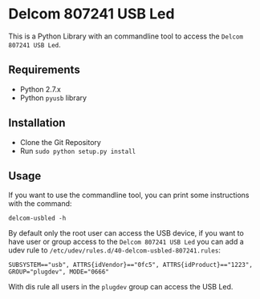Delcom 807241 USB Led
======================

This is a Python Library with an commandline tool
to access the `Delcom 807241 USB Led`.

Requirements
----------------------

* Python 2.7.x
* Python `pyusb` library

Installation
----------------------

* Clone the Git Repository
* Run `sudo python setup.py install`

Usage
----------------------

If you want to use the commandline tool, you can print
some instructions with the command:

`delcom-usbled -h`

By default only the root user can access the USB device,
if you want to have user or group access to the
`Delcom 807241 USB Led` you can add a udev rule to
`/etc/udev/rules.d/40-delcom-usbled-807241.rules`:

    SUBSYSTEM=="usb", ATTRS{idVendor}=="0fc5", ATTRS{idProduct}=="1223", GROUP="plugdev", MODE="0666"

With dis rule all users in the `plugdev` group can access the USB Led.
